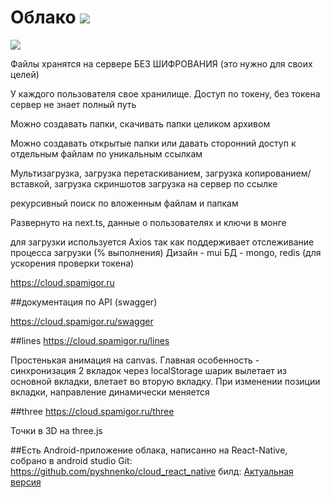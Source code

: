 # Облако ![](public/favicon.ico)
![](public/screen3.gif)

Файлы хранятся на сервере БЕЗ ШИФРОВАНИЯ
(это нужно для своих целей)

У каждого пользователя свое хранилище.
Доступ по токену, без токена сервер не знает полный путь

Можно создавать папки, скачивать папки целиком архивом

Можно создавать открытые папки или давать сторонний доступ к отдельным файлам по уникальным ссылкам

Мультизагрузка, загрузка перетаскиванием, загрузка копированием/вставкой, загрузка скриншотов
загрузка на сервер по ссылке

рекурсивный поиск по вложенным файлам и папкам

Развернуто на next.ts, данные о пользователях и ключи в монге

для загрузки используется Axios так как поддерживает отслеживание процесса загрузки (% выполнения)
Дизайн - mui
БД - mongo, redis (для ускорения проверки токена)

https://cloud.spamigor.ru

##документация по API (swagger)

https://cloud.spamigor.ru/swagger

##lines
https://cloud.spamigor.ru/lines

Простенькая анимация на canvas. Главная особенность - синхронизация 2 вкладок через localStorage
шарик вылетает из основной вкладки, влетает во вторую вкладку. При изменении позиции вкладки, направление динамически меняется

##three
https://cloud.spamigor.ru/three

Точки в 3D на three.js

##Есть Android-приложение облака, написанно на React-Native, собрано в android studio
Git: https://github.com/pyshnenko/cloud_react_native
билд: [Актуальная версия](https://github.com/pyshnenko/cloud_react_native/raw/refs/heads/main/files/cloud_app.apk)